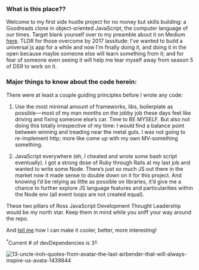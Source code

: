 ### What is this place??

Welcome to my first side hustle project for no money but skills building: a Goodreads clone in object-oriented JavaScript, the computer language of our times. Target blank yourself over to my preamble about it on Medium [here](https://medium.com/@internetross/my-first-side-hustle-project-for-no-money-but-skills-building-and-excuse-to-medium-a-goodreads-577244629208). TLDR for those overcome by 2017 lassitude: I've wanted to build a universal js app for a while and now I'm finally doing it, and doing it in the open because maybe someone else will learn something from it; and for fear of someone even seeing it will help me tear myself away from season 5 of DS9 to work on it. 

### Major things to know about the code herein: 

There were at least a couple guiding principles before I wrote any code:

1) Use the most minimal amount of frameworks, libs, boilerplate as possible — most of my man months on the jobby job these days feel like driving and fixing someone else’s car. Time to BE MYSELF. But also not doing this totally irrespective of my time: I would find a balance point between winning and treading near the metal guts. I was not going to re-implement http; more like come up with my own MV-something something.

2) JavaScript everywhere (eh, I cheated and wrote some bash script eventually). I got a strong dose of Ruby through Rails at my last job and wanted to write some Node. There’s just so much JS out there in the market now it made sense to double down on it for this project. And knowing I’d be relying as little as possible on libraries, it’d give me a chance to further explore JS language features and particularities within the Node env (all event loops are not created equal).

These two pillars of Ross JavaScript Development Thought Leadership would be my north star. Keep them in mind while you sniff your way around the repo.

And [tell me](https://www.twitter.com/internetross) how I can make it cooler, better, more interesting!

<sup>*</sup>Current # of devDependencies is 3<sup>[+](https://github.com/rosschapman/if-ross-wrote-javascript/tree/master/bin/dep_track.sh)</sup>

![13-uncle-iroh-quotes-from-avatar-the-last-airbender-that-will-always-inspire-us-avata-1439844](https://user-images.githubusercontent.com/5185/33496602-ad1baba6-d67f-11e7-8a62-0c20bafc2f7a.jpg)

